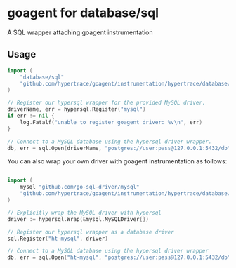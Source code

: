 # goagent for database/sql

A SQL wrapper attaching goagent instrumentation

## Usage

```go
import (
    "database/sql"
    "github.com/hypertrace/goagent/instrumentation/hypertrace/database/hypersql"
)

// Register our hypersql wrapper for the provided MySQL driver.
driverName, err = hypersql.Register("mysql")
if err != nil {
    log.Fatalf("unable to register goagent driver: %v\n", err)
}

// Connect to a MySQL database using the hypersql driver wrapper.
db, err = sql.Open(driverName, "postgres://user:pass@127.0.0.1:5432/db")

```

You can also wrap your own driver with goagent instrumentation as follows:

```go

import (
    mysql "github.com/go-sql-driver/mysql"
    "github.com/hypertrace/goagent/instrumentation/hypertrace/database/hypersql"
)

// Explicitly wrap the MySQL driver with hypersql
driver := hypersql.Wrap(&mysql.MySQLDriver{})

// Register our hypersql wrapper as a database driver
sql.Register("ht-mysql", driver)

// Connect to a MySQL database using the hypersql driver wrapper
db, err = sql.Open("ht-mysql", "postgres://user:pass@127.0.0.1:5432/db")
```
